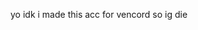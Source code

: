 yo idk i made this acc for vencord so ig die 

<!---
pinkuti/pinkuti is a ✨ special ✨ repository because its `README.md` (this file) appears on your GitHub profile.
You can click the Preview link to take a look at your changes.
--->
